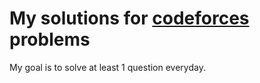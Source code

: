 # My solutions for [codeforces](https://www.codeforces.com/) problems

  My goal is to solve at least 1 question everyday.
